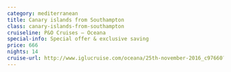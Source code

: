 ```yaml
---
category: mediterranean
title: Canary islands from Southampton
class: canary-islands-from-southampton
cruiseline: P&O Cruises – Oceana
special-info: Special offer & exclusive saving
price: 666
nights: 14
cruise-url: http://www.iglucruise.com/oceana/25th-november-2016_c97660?referrersiteid=970
---
```

